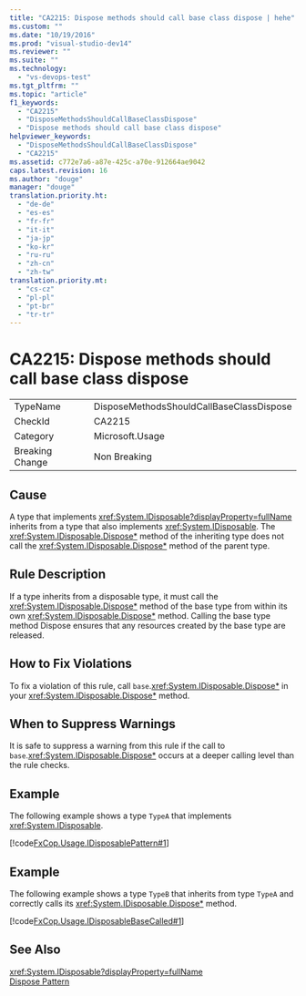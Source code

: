 ```yaml
---
title: "CA2215: Dispose methods should call base class dispose | hehe"
ms.custom: ""
ms.date: "10/19/2016"
ms.prod: "visual-studio-dev14"
ms.reviewer: ""
ms.suite: ""
ms.technology: 
  - "vs-devops-test"
ms.tgt_pltfrm: ""
ms.topic: "article"
f1_keywords: 
  - "CA2215"
  - "DisposeMethodsShouldCallBaseClassDispose"
  - "Dispose methods should call base class dispose"
helpviewer_keywords: 
  - "DisposeMethodsShouldCallBaseClassDispose"
  - "CA2215"
ms.assetid: c772e7a6-a87e-425c-a70e-912664ae9042
caps.latest.revision: 16
ms.author: "douge"
manager: "douge"
translation.priority.ht: 
  - "de-de"
  - "es-es"
  - "fr-fr"
  - "it-it"
  - "ja-jp"
  - "ko-kr"
  - "ru-ru"
  - "zh-cn"
  - "zh-tw"
translation.priority.mt: 
  - "cs-cz"
  - "pl-pl"
  - "pt-br"
  - "tr-tr"
---
```

# CA2215: Dispose methods should call base class dispose
|||  
|-|-|  
|TypeName|DisposeMethodsShouldCallBaseClassDispose|  
|CheckId|CA2215|  
|Category|Microsoft.Usage|  
|Breaking Change|Non Breaking|  
  
## Cause  
 A type that implements <xref:System.IDisposable?displayProperty=fullName> inherits from a type that also implements <xref:System.IDisposable>. The <xref:System.IDisposable.Dispose*> method of the inheriting type does not call the <xref:System.IDisposable.Dispose*> method of the parent type.  
  
## Rule Description  
 If a type inherits from a disposable type, it must call the <xref:System.IDisposable.Dispose*> method of the base type from within its own <xref:System.IDisposable.Dispose*> method. Calling the base type method Dispose ensures that any resources created by the base type are released.  
  
## How to Fix Violations  
 To fix a violation of this rule, call `base`.<xref:System.IDisposable.Dispose*> in your <xref:System.IDisposable.Dispose*> method.  
  
## When to Suppress Warnings  
 It is safe to suppress a warning from this rule if the call to `base`.<xref:System.IDisposable.Dispose*> occurs at a deeper calling level than the rule checks.  
  
## Example  
 The following example shows a type `TypeA` that implements <xref:System.IDisposable>.  
  
 [!code[FxCop.Usage.IDisposablePattern#1](../code-quality/codesnippet/CSharp/ca2215--dispose-methods-should-call-base-class-dispose_1.cs)]  
  
## Example  
 The following example shows a type `TypeB` that inherits from type `TypeA` and correctly calls its <xref:System.IDisposable.Dispose*> method.  
  
 [!code[FxCop.Usage.IDisposableBaseCalled#1](../code-quality/codesnippet/VisualBasic/ca2215--dispose-methods-should-call-base-class-dispose_2.vb)]  
  
## See Also  
 <xref:System.IDisposable?displayProperty=fullName>   
 [Dispose Pattern](../Topic/Dispose%20Pattern.md)